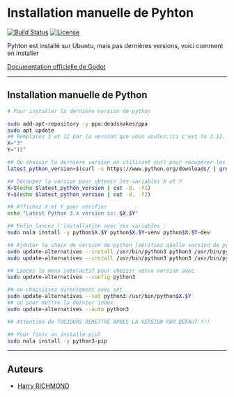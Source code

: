 # Installation manuelle de Pyhton

[![Build Status](https://travis-ci.org/votre-utilisateur/votre-projet.svg?branch=master)](https://travis-ci.org/votre-utilisateur/votre-projet)
[![License](https://img.shields.io/badge/license-MIT-blue.svg)](https://opensource.org/licenses/MIT)

Pyhton est installé sur Ubuntu, mais pas dernières versions, voici comment en installer

[Documentation officielle de Godot](https://docs.godotengine.org/en/stable/index.html)

________________________________________________________

## Installation manuelle de Python

```bash
# Pour installer la dernière version de python

sudo add-apt-repository -y ppa:deadsnakes/ppa
sudo apt update
## Remplacez 3 et 12 par la version que vous voulez,ici c'est la 3.12.
X="3"
Y="12"

## Ou choisir la dernière version en utilisant curl pour récupérer les versions du site officiel et grep pour filtrer la dernière version 3.x
latest_python_version=$(curl -s https://www.python.org/downloads/ | grep "Download Python 3." | head -1 | grep -oP 'Python \K[0-9]+\.[0-9]+')

## Découpez la version pour obtenir les variables X et Y
X=$(echo $latest_python_version | cut -d. -f1)
Y=$(echo $latest_python_version | cut -d. -f2)

## Affichez X et Y pour vérifier
echo "Latest Python 3.x version is: $X.$Y"

## Enfin lancez l'installation avec ces variables :
sudo nala install -y python$X.$Y python$X.$Y-venv python$X.$Y-dev

## Ajouter le choix de version de python (Vérifiez quelle version de python vous avez par défaut dans /usr/bin/ moi c'est la 3.10)
sudo update-alternatives --install /usr/bin/python3 python3 /usr/bin/python3.10 1
sudo update-alternatives --install /usr/bin/python3 python3 /usr/bin/python$X.$Y 2

## Lancez le menu interactif pour choisir votre version avec
sudo update-alternatives --config python3

## ou choisissez directement avec set
sudo update-alternatives --set python3 /usr/bin/python$X.$Y
## ou pour mettre la dernier index
sudo update-alternatives --auto python3

## Attention de TOUJOURS REMETTRE APRES LA VERSION PAR DÉFAUT !!!

## Pour finir on installe pip3
sudo nala install -y python3-pip

```

________________________________________________________

## Auteurs

- [Harry RICHMOND](https://github.com/RogerBytes)
